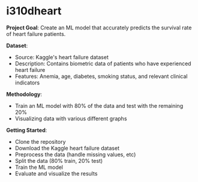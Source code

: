 # i310dheart

**Project Goal**: Create an ML model that accurately predicts the survival rate of heart failure patients.

**Dataset**: 
- Source: Kaggle's heart failure dataset
- Description: Contains biometric data of patients who have experienced heart failure
- Features: Anemia, age, diabetes, smoking status, and relevant clinical indicators

**Methodology**: 
- Train an ML model with 80% of the data and test with the remaining 20%
- Visualizing data with various different graphs

**Getting Started**: 
- Clone the repository
- Download the Kaggle heart failure dataset
- Preprocess the data (handle missing values, etc)
- Split the data (80% train, 20% test)
- Train the ML model
- Evaluate and visualize the results
